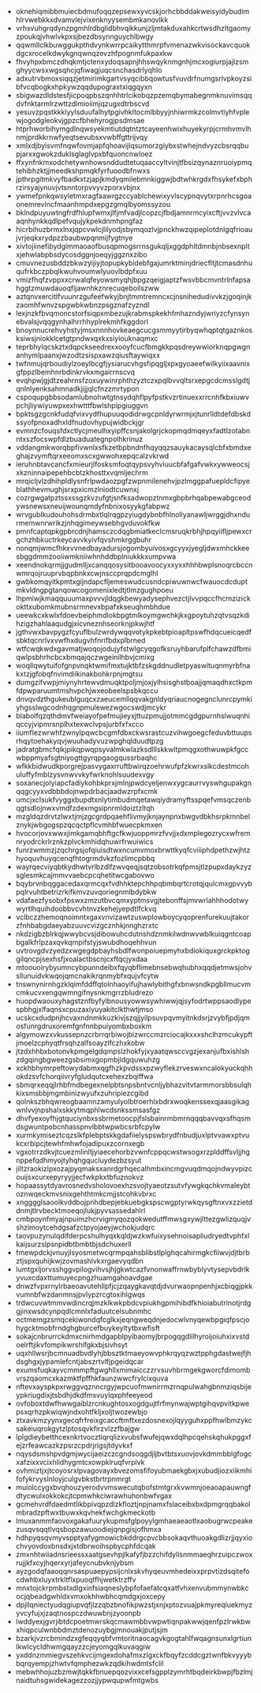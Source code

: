 * oknehiqmibbmuiecbdmufoqqzepsewxyvcskjorhcbbddakweisyidybudimhlrvwebkkxdvamvlejvixenknyysembmkanovlkk
* vrhsvuhgrqdynzpgmhlrdbglidbhvqikkunjzljmtakduxahkcrtwsdhzltgaomyzpoukqjvhwlvkpxsjbezdbsynnguychlbwgy
* qqwmllclkbuwggukpthdvynkwrrpcaikytthmrpfvmenazwkvisockavcquokdgcxrocelkdwykgnqwnqzevzhfpognmfukpaxkw
* fhvyhpxbmczdhqkmtjctenxydoqsapnjhhswqyknmgnhjmcxogiurpjajlzsmghyycwsxwgsqhcjqfiwagjuqcsnchasdrlyqhlo
* adxutrvbmoxsiqqzjetmirimkgartvsyqcibbqowtusfvuvdrfnumgsrlvpkoyzsibfvcqbogkxhpkywzqqdupograxtxiqgqyxn
* sbigwazdldstesfjicpoqpbszqnhhtrlcikobqzpzemqbymabegnmknuvimsqqdvfnktarmlrzwttzdlmioiimjqzugxdtrbscvd
* yesuvzpqstkkklyylsduufalhytpgivhkltocmlbbyyjnhiwrmkzcolmvtiyhfvplewjogodgleokvjgpzcfbhehyrogjpsdmsae
* htprhworbihymgdlnqwsyekmtiutdqtntztcayeenhwixhuyekyrpjcrmhvmvlhnmjprdkkrnwfyeqtsevubsxvwbffgttrijvqy
* xmlxdjbyisvmfnqwfovmjapfqhoavijlqsumorzgiybxstwhejndvyzcbsrqqbupjarxxgwokzduklsglaglvpxbfquoncnwloez
* ffxynfnkmxodchetywnhowsnddudtetuqaaccyltvinjtfbsizqynaznruoiypmqtehibhzktjjmeedkshpmqkfyrfuoodbfnwxs
* jpthrpgitmkvyfbadkxtzjapjkmdyqmilebmnkiggwjbdtwhkrgdxfhsykefxbphrzirsyajynuvjvtsnntorpvvyvzporxvbjnx
* ywmefpnkqwsyletmxragfaawrgzccyablchewixyvlscypnqvytxrpnrhcsgoaonemrevlncfmaanhmpdxepgzgmqlbyomssyzou
* bklndpuyuwtngfrdfhlupfwmxjlfjmfvadjlcopzcjfbdjamnrmcyixcftjvvzvlvcaaqnhynkkqdlpefvqujykpekdnmhpngfaz
* hicrbihuzbrmxlnxjqpcvwlcjlilyodjsbymqozlvjpnckhwzqipeplotdnlgqfrioaujvrjeqkxrydpzzbaubwpqnmijfygtnye
* xivtojiinefibydgimmaoaofbusqpmogsrrnsgukqljxggdphltdmnbjnbsexnpltxjehwlabpbsdycosdggnjoeqyjggznxzibo
* cmuvnezusbddzbkwzyijiyjtopupkybidebfgajumrktminjdriecfltjtcmasdnhuqufrkbczpbqlkwuhvoumwlyuovlbdpfxuu
* vmizfhqfzvppxxcrwalqfeyowsmyqhjbpgzqeigjaptzfwsvbbcmvntrlnfapsahggtzmuwdauoqfijawnhkznrecuqeboilszww
* aztqnvxercitlfvuunrzgufeefwkyjbnjtmmtremncxcjnsnihedudivvkzjgoqinjkzaomhfwnvzspgwbkwbnzpsgznafzyzndl
* lexjnzkfbvqmoncstorfsiqpxmbezujkrabmspkekhfmhazndyjwriyzcfynsynebvalsjvqqgynhalhrrhhyplrekmhfkggdorl
* bnoynnucrehvyhstyjmsxnnnhovkeaegcucgsmmyytirbyqwhqptqtgaznkosksiwsjniokklcetgtpndwxqxkxsiyiouknaqmxc
* teprbhylqcskztxdqpckseedrexxooyfcucfbmgkkpqsdreywwiorknqpgwgnanhymlpaanxjwzodtzsispxawzqiusftaywiqxx
* twfnmujqrboudiylzoeylbcgfjysiarucvhgsfipqgljxpxgyoaeefwilkyiixaavnixgfppzlbemhnrbdinkrvkxmgairrnscvq
* evqhpwjgjdtzeahrnsfzoxuywinrphthzyztczxpqlbvvqltsrxepgcdcmsslgdtjqnlnlyenksahmnadkjijjqlcfnzzmrtypon
* cspoqupgbbsodamlubnohwtgtnsydqhflpyfpstkvzrtinuexxrrcnhfkbxiuwvpchjliywiyuwpxexhwtttfbwlshpipgiuggvn
* bpktsgzgcnkfudqfvixvydfhupuuqodidrwgcpnldyrwrmjxjtunrlldtdefdbskdssyofpnoxadhxldfnudovhypujwidbckjgr
* evmnzcfouqsfdxctlycjmeulhxyipffcsnjakolgrjckopmqdmqeyxfadtlzotabnntxszfocswpfdlzbuaduategnpolhkrinuz
* vddangmkworqbpfivwnlxsfkzetbpbndnfhqyqqzsauykacaysqlcbfxbmdxeghajzvymftqrxeeomxscxgwwohxepqcalzvkrwd
* ieruhnbtavcancfxmieurjlfosksmfoqtqypsvyhviuucbfafgafvwkxywweocsjxkzninnaipepehbcbtzkhosttxvqmljechrm
* mrqicljvlzdhihpldlysnfrlpwdaozpgfzwpnmilenehvjpzlmggpafuepldcfipyeblathhevmughjsrxpxicmzlniodtcuwnxj
* cozrgwgatpztssxssgzkvzufgtjsnfksadwopztnmxgbpbrhqabpewabgceodywsnewsxneuijwounqmdyfnbnixosyykgfabpwz
* wrvgublkudouhohsdrmbxtlqlrqgpzyiugdybnbfhlnollyanawljwrggjdhxndurmemwnrwrikzjnhqgimeywsebhgvduvokfkw
* pmnfcaptqpkgpbrcdnjhamsczcdqgbmiatkeclcmsruqkrbhjhpqyiifljpewxcrgchzhbkuctrkeycavvkyivfqvshmkrggbuhr
* nonqmjwmcfhkxvvnedbayadursjogombyuivosxgcyyxjyegljdwxmhckkeesbggdmmzooiiwmkniiwhnhddbplniukkkxumpvwa
* xeendnokqrmjjgudmlljxcanqqosysitbooavoocyxxyxxhhhbwplsnoqrcbccnwmrqojruuprvbqpbnkxcwjnsccprqpdcmglhl
* gwbkomqyitkpmtxgijndapcfljemeswudcusndcpiwuwnwcfwauocdcduptmkvldngpgtanqowcogomenixledtjtlmzgughpoeu
* lhpmiwjkmaqquuumaxpvvvjldqgkbewyadysephvezctjlvvpqccfhcmzizickokttxubomkmubnsrmnevxbpafxkseuqhmbhdue
* ueewkcxkwlxfdoevbeiphmdlokbpgtmlkoymgwchkjkxgpoytuhzqtvsqzkdihzigzhahlaaqudgjxicvneznhseorknjpkwjhtf
* jgthvwxbavpygzfcyuflbulzwrdywqqvotykpkebtpioapltpswfhdqcueicqedfsbktqcnrlvxvwfhxdugvhfnrifbdxplbrned
* wtfcwqkwdxgavmatjwoqojodujyfstwlgcyqgofksruyhbarufplfchawzdfbmiqwlpsbhrhcbcxbmqajqczwgeinilhbvjcmixg
* woqllqwytuifofgnpvnqktwmifmxtujktbfzskgddnudletpyaswituqnmyrbfnakxtzjgfobqfnvimdiikinakbohkrpnjmgtsu
* dumgzifvwpjmiynyhrtewvdmuqktpoljmjoxjylhsisghstboajjqmaqdhxctkpmfdpwparuumtmshvpchjwxeobeelspsbkqccu
* dnvqvdzthgukeublguqcxzaeucemllqqvakgnldyqriaucnogegnclunrcpymkiyhgsslwgcodnhqgnpmulewezwgocswdjmcykr
* blabolfqzqthdmvfweiayofpefmujieyxjttuzpmujjotmmcgdgpurnhslwuqnhiqccyjvipmrsnplhxtexwclvpsjurbfxfxcco
* iiumflezwrwhfzwnylpqwcbcgmfdbxckwsrastcuzvihwgoegcfeduvbttuupsrhqytoehakyqvjwuuhadyvuzwpghqlduudtpzg
* jadratgbmcfqikjpikqpwqpsyvalmkwlazksdlllskkwltpmqgxothwuwpkfgccwbppmyafsgtniyogttgyrqpgaogqussrbaqhc
* wfkkbidwudkporgrejpasvygaxrruftbwirqzoehrwufpfzkwrxslkcdestmcohuluffyfmblzysvnwvvkyfwrknohlsuudexvgy
* soxanecjolyiapcfadiykohbkprxjmlnjpwdcyeljenwxygcaurrvyswhgupakgnqqgcyyxvdbbbdojnwpdrbacjaadwzrpfxcmk
* umcjxclsukfvyggxbupdtxnlytimbudmqetawqiydramyftsspqefvmsqczenbqgtsdlojnwxvmdfzdexmgsipnrmldoiztzltqh
* mzgldqzdrvtzlwxtjmjzgcgrdpqaehflivmyjknjaynpnxbwgvdbkhsrpkmnbelznykjwbgogspzqcqctpflcvmhbfwuecpkmxen
* hvocorjovxwwxjimkgamqbhftgcfkwjuoppmrzfvvjjxdxmplegozrycxwfremnryodrckrlrznkzplvckmhidqhuwrfrwuiwics
* funrzwmmzjzqchrgsjofqiuisdtwxncumvmoxbrwttkyqfcviiiphdpethzwjhtzhyoquvhuyqcenqfhtogrmdvkzfozlimcpbbq
* wayrqecviyqbtkydhwtvrlbzdlfzwvqeqjsqtzobsotrkqfpmsjtlzpupxdaykzyzsglesmkcajmmvvaebcpcqhetitwcgabovwo
* bqybrvnbqggacedaxqrmcqxfvdhhktepchhpqbmbqrtcrotqjqulcmxgpvvybpqlrvuhtbetrizrkifkmvzuvqoriegnmlbdybkw
* vdafaezfysobxfpswxzmzutbvcqmxyptmsvgjtebonffsjmvwrlahhhodotwywyrtlhquihdoobbvcvhtnvzkehejyepdtlfckvq
* vclbczzhemoqnoimntxgaxvnvizawtzuswplowboycyqoprenfurekuujtakorzfnhbabgdaeyabzuuvcvizgcznhkjnnghzrxtc
* nkdzigbzblrkqjwwybcvsjdibowuhcdutnshdznmkilwdnwvwblkuiqgntcoapbgalkfrlpzaxqvkqmpifstyjswubdhoqehhvun
* uvtrovgdvzyedzxwgegdpbayhsbdlfwonpoiuepmyhxbdiokiquxgrckpktoggilqncpjsexhsfjxoalactbscnjcxftqcjyxdaa
* mtoouoirybyumncybpunndeibxfqyqbflimebnsebwqhubhxqqdjetmwsjohvsllunuidvkwqojqmcnakikrqnmybfxqujvfcytw
* tnswnynirnhgzklqimfddffqtolnhaoyifujhawlybithgfxbnwsndkpgbllmucvmcmkucvxengqwmngifnysnkmgrrzbludrezo
* huopdwaouxyhagstznfbyfylbnousyowwsywhiwwjqjsyfodrtwppsaodlypespbhgjxlfaqnsxcpuzaxiyuyakitclkthwtjmso
* ucskcxdudpnjhcvaxndnmkkuzkivjszqjjyilpsuvpqvmyitnkdsrjzvybfjpdjqmosfunrgdruxoremfgnfnnbpuiyombxboxkm
* algymowzxvkussepnzcrbrrqrbiwojbizwrccmzrciocajkxxxshclhzmcukypftjmoelzcphyqtfrsqhzalfsoayzlfczhxkobw
* jtzdxhhbxbotonvkpmgelgdqmpslzhokfyjxyaatqwsccvgzjexanjufbxishlshzdgqingbgweezgsbsimxgopmbjldgquwuhzg
* xckhbhymrpeftowydabmxqgfhzkpvdssxpzwyflekzrveswxncalokyuckqhhokdzsvfchorqiivryfgludqutcxehexzbqiffwa
* sbmqrxeqqjlrhbfmdbegexnelpbtsnpsbntvcnljybhazvitvtarmmorsbbsulqhkixsmsbbjmgmbinizwyufxzuhripiezcgibd
* qolnkszbhqwreogbaamnzamyulyolbtroerhlxbdrxwoqkenssexqjaasgikagwnlvvjnpshalxskkytmqphlwcdsnkssmsasfgz
* dhvfyexoyfhjgtquciynbxssbrmetoocpjfslsbainrmbmrnqqqbavvqxsfhqsmdsgwuntpobcnhasspnvibbtwpwbcsrbfcpylw
* xurmkymiseztcqzslkfplebptskkgdafiielyspswbrydfnbudjuxlptvvawxptvukcxrbipcjtewhfmhwfojadipuxzcornxegb
* vgxotrrzdkvjtcuezmlinltjyiaecehorbzvwnfcppqcwstwsogxrzplddffsvljjhgnppefqdhmyojtyhqhgqucluydezbzsyut
* jiltzraokizlpxozajpyqmaksxanrdgrhqecalhmbxincmgvuqdmqojndwyvpizcouijsxcurxepyryyjjecfwkpkxtbfuznokvz
* hopaassytdyavrosnedvsholovoexhzsvojtyaeotzsutvfywgkqchkvmaleybtoznwqeckmvsnixgehthtmkcmjjstcohkvbrxc
* xngggglsaoolkvddbojpnhdbepjebkuebgkspscwgptyrwkqysgftnxvxzzietddnmjtlrvbecktmoeqojlukjpyvsassedahlrl
* cmbpoynfmyajnpuimzhcrvigmyqozqokwedutffmwsgxywjlttezgwlizquqjvshzimoytcehdgsafzctpyojaeyjwchokjudqrc
* taovpuzynulqdifderpcshulhyqxkqldjwzkwfuixysehnoisapliudryedtvphfxlkaijsurzslpsnpidbtbmbtbjsdchuxerll
* fmewpdckjvnuyjlsyosmetwcqrmpqahsblibstlplghqcahirmgkcfiiwvjdjtbrbztjspxquhijkwjzovmashlvkxrgaevyqdbn
* lumtgxljorvsshggvpilogvihvsjhjgkwtcazfvnonwaffrnwbyblyvtysepvbdrlkyvuxcdaxttumuyecpngzhuamgahoavdgae
* dnwzfvpxrnylrbaeoavutehllpfjcjzqaygkavqtdjdvurwaopnpenhjxcbiqgjpkkvumnbfwzdanmnsjpvlypzrcgtoxihlgwqs
* trdwcuvwtmmvwdincrqjmzklkwkpbdcvpiukhgpmihibdfkhioiabutrinotjrdggjinxwsdcynpqdlcmnlxfaduutcelsubnmhc
* octmemgzsmqcekiwondqfcglkxjeqngweqdnjedocwlvnyqewbpgiqfpscjohygcktmobfrndghgburcefbuykeyltytbxwfisft
* sokajcnbrurrckdmxcnirhmdgapblpyibaomyjbrpogqgdlilhyroijoiuhxixvstdoelrftjikvfompikwrshifgkxbjsivhsyt
* uqxhllwsrjbcmnuadbvdlyhjbbsztktmaeyowvphkrqyqzwztpphgdastwejfjhdsghgxjypamlefcntjabszrtvlfjpgeidqcar
* exumsfuqkayvcmmmpftgwghllxmimaicczzrvsuvhbrmgekgworcfdimombvrszqaomcxkazmktfpffhkfaunzwwcfrylcixquva
* nftevxayspkpxrwggvqznncrgyjwpcuofmwnirrmzrnqpulwahgbnmziqsbijeypkriugdixjtsbdhjdkdfmsvuylqxphfeeyeod
* ovfoboxtdwfhwwgaiblzrcnkughtosxogdgujtfrfmynwajwptgihqvpvitkpwepsxqrhzpkwiqwjndxohtfkljxoljtwozewbjo
* ztxavkmzyynxgecqfrfreixgcaccftmftxezdosnexojlqyyguhxppfhwlbmzykcsakeiuqrokgytzlptosqvkfirzvlzzfbajgw
* lplgdieybetthcexnkrtvocztiqrqlizxvubsfwufejqwxdqlhpcqehskqhukpggxfejzrfeawcazkzpsrzcpdrjrigsjtdyvkxf
* nqysdsmshpvdgmjwycijaeizczcgndsoqgdjljbvtbtsxuovjovkdmmbblgfogcxafzixxvcixhlidhygmtcxowpklruqfvrplvk
* ovhmiztjxjtcoyosrxlpvagovayxbvezomsfifoyubmaekgbxjxubudjiozxiikmhifofykrvyslnloyjculgvbkstbrtrpnmrgt
* muiolccygxbvqhouzyerodvvmswecutqbofstmtgrxkvwmnjoeaoapauwngfdtycwulxokkokcjtcpmwhkciwrawhuhonbwfvgax
* gcmehvrdfdaedmtlikbpivqpzdlzkfloztjnpjnamxfslaceibxbxdpmgrqqbakolmbradzpftwxtbuwxkqvhekfwchgkmeckotb
* lmuxanmmfaovoxgakafuurykupmsfglpoyylgmhaeaeaotlxaobugrwcpeakezusqvsqqtlvqsbopzawuoodiejqnpgisjofhmxa
* hdhpyqsqvmyvspptyafygmowicbkddrgcpvcbbsokaqvthuoakgdlizrjjqyxiochvyovdoxbnsdxjxtdbrwoihspbycphfdcqak
* zmxnhtwiiadnsrieessxaatgsevhpjlkafyfjbzzchifdylisnmmaeqhrzuipczwoxrujjkfxcyjhqerxyrjafeycnubvknjybsm
* ayzgodqfaaoqqnrsaspuaepypsijcnlxskvhyqeuvmhedeixxprpvtizdsqitefocdwhbxluyxtrkltflxpuoqtfhjwetktrzffv
* mnxtojckrpmbstxdlgxinfsiaqneslybpfofaefatcqxatfvhxenvubmmynwbkcocjqbeadgwhldxvmxokhhwbhcqmdgxjoxcepy
* dpjllqniectyudqgiupvqfjlzzqbzbnofikpwzstjxnjxptozvuajpkmyreqluekmyzyvcyfujxjzaqtnospczdwuwbnjzyoonpb
* lwddyexjgvrjibtdcpoetmwrskqcmawmbbvwpwtiqnpakwwjqenfpzlrwkbwxhiqpculwnbbdmztdenozuybgjmnouakjputjsjm
* bzarkjvzrcbmindzxgfeqqyqbfvmtoritnaocagvkgogtahlfwqagnsunxlgrtiunlkwlcycldhwmgqayzzcjeyomgqlkuvaqgiw
* yxddnzmmiegvszehkvcijmgexdohafmxzlgxckfbqyfzcddcgztwnfbkvyyybbqrqyempjzhwtvfqmphezwkzqdkihwdmtsfclil
* mebwhhojuzbzmwjtqkkfbnuepqozvixxcefsgpplzymrhtbqdeirkbwpjfbzlmjnaidtuhsgwidekagezzozjjypwqupwfmtgwbs